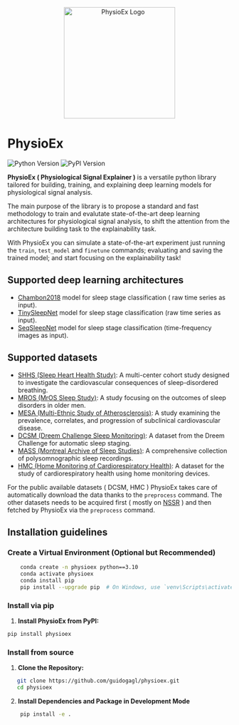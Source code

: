 <p align="center">
<img src="assets/images/logo.svg" width = "250px", alt="PhysioEx Logo">

<h1>PhysioEx</h1>
</p>

![Python Version](https://img.shields.io/badge/python-3.7%2B-blue)
![PyPI Version](https://badge.fury.io/py/physioex.svg)

**PhysioEx ( Physiological Signal Explainer )** is a versatile python library tailored for building, training, and explaining deep learning models for physiological signal analysis. 

The main purpose of the library is to propose a standard and fast methodology to train and evalutate state-of-the-art deep learning architectures for physiological signal analysis, to shift the attention from the architecture building task to the explainability task. 

With PhysioEx you can simulate a state-of-the-art experiment just running the `train`, `test_model`  and `finetune` commands; evaluating and saving the trained model; and start focusing on the explainability task! 

## Supported deep learning architectures

- [Chambon2018](https://ieeexplore.ieee.org/document/8307462) model for sleep stage classification ( raw time series as input).
- [TinySleepNet](https://github.com/akaraspt/tinysleepnet) model for sleep stage classification (raw time series as input).
- [SeqSleepNet](https://arxiv.org/pdf/1809.10932.pdf) model for sleep stage classification (time-frequency images as input).

## Supported datasets

- [SHHS (Sleep Heart Health Study)](https://sleepdata.org/datasets/shhs): A multi-center cohort study designed to investigate the cardiovascular consequences of sleep-disordered breathing.
- [MROS (MrOS Sleep Study)](https://sleepdata.org/datasets/mros): A study focusing on the outcomes of sleep disorders in older men.
- [MESA (Multi-Ethnic Study of Atherosclerosis)](https://sleepdata.org/datasets/mesa): A study examining the prevalence, correlates, and progression of subclinical cardiovascular disease.
- [DCSM (Dreem Challenge Sleep Monitoring)](https://physionet.org/content/dreem/1.0.0/): A dataset from the Dreem Challenge for automatic sleep staging.
- [MASS (Montreal Archive of Sleep Studies)](https://massdb.herokuapp.com/en/): A comprehensive collection of polysomnographic sleep recordings.
- [HMC (Home Monitoring of Cardiorespiratory Health)](https://physionet.org/content/hmc-kinematics/1.0.0/): A dataset for the study of cardiorespiratory health using home monitoring devices.

For the public available datasets ( DCSM, HMC ) PhysioEx takes care of automatically download the data thanks to the `preprocess` command. The other datasets needs to be acquired first ( mostly on [NSSR](https://sleepdata.org) ) and then fetched by PhysioEx via the `preprocess` command.

## Installation guidelines

### Create a Virtual Environment (Optional but Recommended)

```bash
    conda create -n physioex python==3.10
    conda activate physioex
    conda install pip
    pip install --upgrade pip  # On Windows, use `venv\Scripts\activate`
```
### Install via pip

1. **Install PhysioEx from PyPI:**
```bash
pip install physioex
```

### Install from source
1. **Clone the Repository:**
```bash
   git clone https://github.com/guidogagl/physioex.git
   cd physioex
```

2. **Install Dependencies and Package in Development Mode**
```bash
    pip install -e .
```